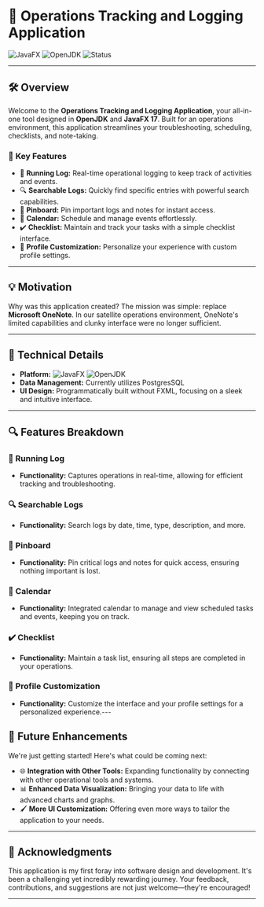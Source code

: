 # 🚀 **Operations Tracking and Logging Application**

![JavaFX](https://img.shields.io/badge/JavaFX-17-blue.svg) ![OpenJDK](https://img.shields.io/badge/OpenJDK-17-red.svg) ![Status](https://img.shields.io/badge/Status-Active-brightgreen.svg)

---

## 🛠️ **Overview**

Welcome to the **Operations Tracking and Logging Application**, your all-in-one tool designed in **OpenJDK** and **JavaFX 17**. Built for an operations environment, this application streamlines your troubleshooting, scheduling, checklists, and note-taking.

### 🎯 **Key Features**
- 📜 **Running Log:** Real-time operational logging to keep track of activities and events.
- 🔍 **Searchable Logs:** Quickly find specific entries with powerful search capabilities.
- 📌 **Pinboard:** Pin important logs and notes for instant access.
- 📅 **Calendar:** Schedule and manage events effortlessly.
- ✔️ **Checklist:** Maintain and track your tasks with a simple checklist interface.
- 🎨 **Profile Customization:** Personalize your experience with custom profile settings.

---

## 💡 **Motivation**

Why was this application created? The mission was simple: replace **Microsoft OneNote**. In our satellite operations environment, OneNote's limited capabilities and clunky interface were no longer sufficient.

---

## 🔧 **Technical Details**

- **Platform:** ![JavaFX](https://img.shields.io/badge/JavaFX-17-blue.svg) ![OpenJDK](https://img.shields.io/badge/OpenJDK-17-red.svg)
- **Data Management:** Currently utilizes PostgresSQL
- **UI Design:** Programmatically built without FXML, focusing on a sleek and intuitive interface.

---

## 🔍 **Features Breakdown**

### 📜 Running Log
- **Functionality:** Captures operations in real-time, allowing for efficient tracking and troubleshooting.

### 🔍 Searchable Logs
- **Functionality:** Search logs by date, time, type, description, and more.

### 📌 Pinboard
- **Functionality:** Pin critical logs and notes for quick access, ensuring nothing important is lost.

### 📅 Calendar
- **Functionality:** Integrated calendar to manage and view scheduled tasks and events, keeping you on track.

### ✔️ Checklist
- **Functionality:** Maintain a task list, ensuring all steps are completed in your operations.

### 🎨 Profile Customization
- **Functionality:** Customize the interface and your profile settings for a personalized experience.---

## 🚀 **Future Enhancements**

We're just getting started! Here's what could be coming next:
- 🌐 **Integration with Other Tools:** Expanding functionality by connecting with other operational tools and systems.
- 📊 **Enhanced Data Visualization:** Bringing your data to life with advanced charts and graphs.
- 🖌️ **More UI Customization:** Offering even more ways to tailor the application to your needs.

---

## 🙌 **Acknowledgments**

This application is my first foray into software design and development. It's been a challenging yet incredibly rewarding journey. Your feedback, contributions, and suggestions are not just welcome—they're encouraged!

---
